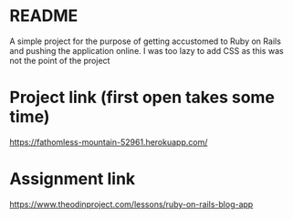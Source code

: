 # README

A simple project for the purpose of getting accustomed to Ruby on Rails and pushing the application online. I was too lazy to add CSS as this was not the point of the project

# Project link (first open takes some time)
https://fathomless-mountain-52961.herokuapp.com/

# Assignment link
https://www.theodinproject.com/lessons/ruby-on-rails-blog-app